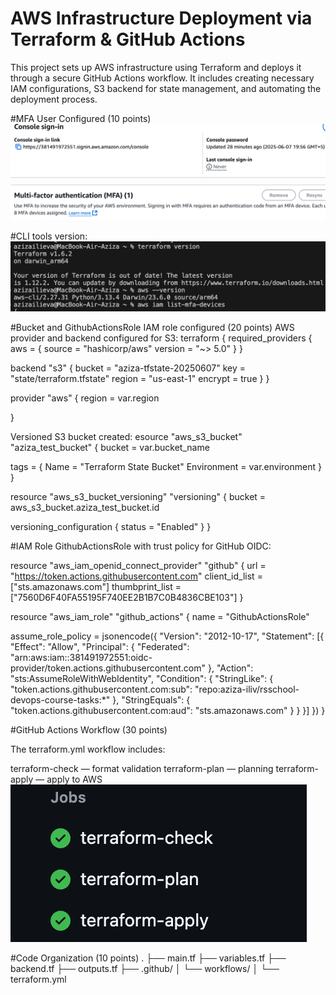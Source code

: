 # AWS Infrastructure Deployment via Terraform & GitHub Actions

This project sets up AWS infrastructure using Terraform and deploys it through a secure GitHub Actions workflow. It includes creating necessary IAM configurations, S3 backend for state management, and automating the deployment process.

#MFA User Configured (10 points)
![alt text](image-1.png)

#CLI tools version:
![alt text](image-2.png)


#Bucket and GithubActionsRole IAM role configured (20 points)
  AWS provider and backend configured for S3:
terraform {
  required_providers {
    aws = {
      source  = "hashicorp/aws"
      version = "~> 5.0"
    }
  }
  
  backend "s3" {
    bucket         = "aziza-tfstate-20250607"
    key            = "state/terraform.tfstate"
    region         = "us-east-1"
    encrypt        = true
  }
}

provider "aws" {
  region = var.region


}
  
  Versioned S3 bucket created:
esource "aws_s3_bucket" "aziza_test_bucket" {
  bucket = var.bucket_name

  tags = {
    Name        = "Terraform State Bucket"
    Environment = var.environment
  }
}

resource "aws_s3_bucket_versioning" "versioning" {
  bucket = aws_s3_bucket.aziza_test_bucket.id

  versioning_configuration {
    status = "Enabled"
  }
}

#IAM Role GithubActionsRole with trust policy for GitHub OIDC:

resource "aws_iam_openid_connect_provider" "github" {
  url             = "https://token.actions.githubusercontent.com"
  client_id_list  = ["sts.amazonaws.com"]
  thumbprint_list = ["7560D6F40FA55195F740EE2B1B7C0B4836CBE103"]
}

resource "aws_iam_role" "github_actions" {
  name = "GithubActionsRole"


  assume_role_policy = jsonencode({
    "Version": "2012-10-17",
    "Statement": [{
            "Effect": "Allow",
            "Principal": {
                "Federated": "arn:aws:iam::381491972551:oidc-provider/token.actions.githubusercontent.com"
            },
            "Action": "sts:AssumeRoleWithWebIdentity",
            "Condition": {
                "StringLike": {
                    "token.actions.githubusercontent.com:sub": "repo:aziza-iliv/rsschool-devops-course-tasks:*"
                },
                "StringEquals": {
                    "token.actions.githubusercontent.com:aud": "sts.amazonaws.com"
                }
            }
        }]
   })
}
 

#GitHub Actions Workflow (30 points)

 The terraform.yml workflow includes:

terraform-check — format validation
terraform-plan — planning
terraform-apply — apply to AWS
![alt text](image.png)

#Code Organization (10 points)
.
├── main.tf
├── variables.tf
├── backend.tf
├── outputs.tf
├── .github/
│   └── workflows/
│       └── terraform.yml

